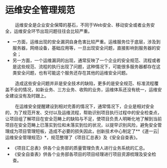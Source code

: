 # 运维安全管理规范



&nbsp; &nbsp; &nbsp; &nbsp; 运维安全是企业安全保障的基石，不同于Web安全、移动安全或者业务安全，运维安全环节出现问题往往会比较严重。
- 一方面，运维出现的安全漏洞自身危害比较严重。运维服务位于底层，涉及到服务器，网络设备，基础应用等，一旦出现安全问题，直接影响到服务器的安全；
- 另一方面，一个运维漏洞的出现，通常反映了一个企业的安全规范、流程或者是这些规范、流程的执行出现了问题，这种情况下，可能很多服务器都存在这类安全问题，也有可能这个服务还存在其他的运维安全问题。

&nbsp; &nbsp; &nbsp; &nbsp; 造成这些安全问题并非是安全技术的缺陷，更多的是安全规范、标准流程覆盖不全的情况，如新业务、三方业务、收购的业务，运维体系还没有统一，运维安全建设没有及时跟上。

&nbsp; &nbsp; &nbsp; &nbsp; 在运维安全提醒建设到相对完善的情况下，通常情况下，企业是相对安全的，为了规范开发、交付以及运维流程，帮助识别项目执行过程中的安全检查点，让项目组了解项目在安全范畴上的缺陷与不足，使项目负责人明晰化地了解到当前项目在安全范畴上已落实到位和未落实到位的状况，以提早识别风险，避免安全管理成为项目管理短板，造成不必要的损失因此，创新技术中心制定了**《道一云|运维安全管理规范》*，规范整理了《项目汇总表》及《安全自查表》。

- 《项目汇总表》供各个业务部的质量管理负责人进行业务系统的汇总。
- 《安全自查表》供各个业务部各项目的项目经理进行项目资源梳理及安全检查。
